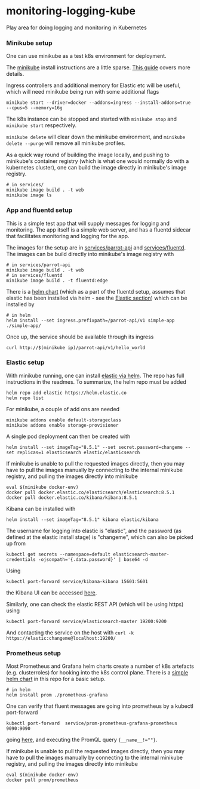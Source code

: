 # monitoring-logging-kube
Play area for doing logging and monitoring in Kubernetes

### Minikube setup

One can use minikube as a test k8s environment for deployment.

The [minikube](https://minikube.sigs.k8s.io/docs/start/) install instructions are a little sparse. [This guide](https://www.linuxtechi.com/how-to-install-minikube-on-ubuntu/) covers more details.

Ingress controllers and additional memory for Elastic etc will be useful, which will need minikube being run with some additional flags

```
minikube start --driver=docker --addons=ingress --install-addons=true --cpus=5 --memory=16g
```

The k8s instance can be stopped and started with ```minikube stop``` and ```minikube start``` respectively.

```minikube delete``` will clear down the minikube environment, and ```minikube delete --purge``` will remove all minikube profiles.

As a quick way round of building the image locally, and pushing to minikube's container registry (which is what one would normally do with a kubernetes cluster), one can build the image directly in minikube's image registry.

```
# in services/
minikube image build . -t web
minikube image ls
```


### App and fluentd setup

This is a simple test app that will supply messages for logging and monitoring. The app itself is a simple web server, and has a fluentd sidecar that facilitates monitoring and logging for the app.

The images for the setup are in [services/parrot-api](services/parrot-api/README.md) and [services/fluentd](services/fluentd/README.md). The images can be build directly into minikube's image registry with
```
# in services/parrot-api
minikube image build . -t web
# in services/fluentd
minikube image build . -t fluentd:edge
```

There is a [helm chart](helm/simple-app) (which as a part of the fluentd setup, assumes that elastic has been installed via helm - see the [Elastic section](#elastic-setup)) which can be installed by
```
# in helm
helm install --set ingress.prefixpath=/parrot-api/v1 simple-app ./simple-app/
```

Once up, the service should be available through its ingress
```
curl http://$(minikube ip)/parrot-api/v1/hello_world
```


### Elastic setup

With minikube running, one can install [elastic via helm](https://github.com/elastic/helm-charts/tree/main/elasticsearch). The repo has full instructions in the readmes. To summarize, the helm repo must be added

```
helm repo add elastic https://helm.elastic.co
helm repo list
```

For minikube, a couple of add ons are needed

```
minikube addons enable default-storageclass
minikube addons enable storage-provisioner
```

A single pod deployment can then be created with

```
helm install --set imageTag="8.5.1" --set secret.password=changeme --set replicas=1 elasticsearch elastic/elasticsearch
```

If minikube is unable to pull the requested images directly, then you may have to pull the images manually by connecting to the internal minikube registry, and pulling the images directly into minikube

```
eval $(minikube docker-env)
docker pull docker.elastic.co/elasticsearch/elasticsearch:8.5.1
docker pull docker.elastic.co/kibana/kibana:8.5.1
```

Kibana can be installed with
```
helm install --set imageTag="8.5.1" kibana elastic/kibana
```

The username for logging into elastic is "elastic", and the password (as defined at the elastic install stage) is "changeme", which can also be picked up from
```
kubectl get secrets --namespace=default elasticsearch-master-credentials -ojsonpath='{.data.password}' | base64 -d
```

Using
```
kubectl port-forward service/kibana-kibana 15601:5601
```
the Kibana UI can be accessed [here](http://localhost:15601/).

Similarly, one can check the elastic REST API (which will be using https) using
```
kubectl port-forward service/elasticsearch-master 19200:9200
```
And contacting the service on the host with ```curl -k https://elastic:changeme@localhost:19200/```


### Prometheus setup

Most Prometheus and Grafana helm charts create a number of k8s artefacts (e.g. clusterroles) for hooking into the k8s control plane. There is a [simple helm chart](helm/prometheus-grafana) in this repo for a basic setup.
```
# in helm
helm install prom ./prometheus-grafana
```

One can verify that fluent messages are going into prometheus by a kubectl port-forward
```
kubectl port-forward  service/prom-prometheus-grafana-prometheus 9090:9090
```
going [here](http://localhost:9090), and executing the PromQL query ```{__name__!=""}```.


If minikube is unable to pull the requested images directly, then you may have to pull the images manually by connecting to the internal minikube registry, and pulling the images directly into minikube

```
eval $(minikube docker-env)
docker pull prom/prometheus
```
